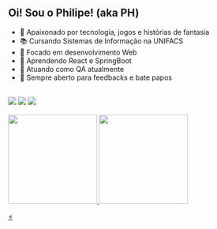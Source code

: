 ## Oi! Sou o Philipe! (aka PH)

-   💚 Apaixonado por tecnologia, jogos e histórias de fantasia
-   📚 Cursando Sistemas de Informação na UNIFACS
-   🗻 Focado em desenvolvimento Web
-   🌱 Aprendendo React e SpringBoot
-   💼 Atuando como QA atualmente
-   🕺 Sempre aberto para feedbacks e bate papos

<div> 
  <br>
  <a href="https://twitter.com/imph_ill" target="_blank"><img src="https://img.shields.io/badge/-Twitter-%231DA1F2?style=for-the-badge&logo=twitter&logoColor=white&target=_blank" target="_blank"></a>
  <a href = "mailto:philipe_02@hotmail.com"><img src="https://img.shields.io/badge/-hotmail-%23333?style=for-the-badge&logo=gmail&logoColor=white" target="_blank"/></a>
  <a href="https://www.linkedin.com/in/philipe-santos-b6985116a/" target="_blank"><img src="https://img.shields.io/badge/-LinkedIn-%230077B5?style=for-the-badge&logo=linkedin&logoColor=white" target="_blank"></a>
</div>

<div>
<br>
  <a href="https://github.com/philipe02">
  <img height="180em" src="https://github-readme-stats.vercel.app/api?username=philipe02&count_private=true&include_all_commits=true&show_icons=true&theme=merko"/>
  <img height="180em" src="https://github-readme-stats.vercel.app/api/top-langs/?username=philipe02&theme=merko&layout=compact"/>
</div>

⚡
